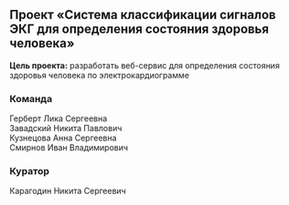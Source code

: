 ## Проект «Система классификации сигналов ЭКГ для определения состояния здоровья человека»

<b>Цель проекта:</b> разработать веб-сервис для определения состояния здоровья человека по электрокардиограмме

### Команда 
 	
Герберт Лика Сергеевна <br>
Завадский Никита Павлович <br>
Кузнецова Анна Сергеевна <br>
Смирнов Иван Владимирович <br>

### Куратор 

Карагодин Никита Сергеевич

